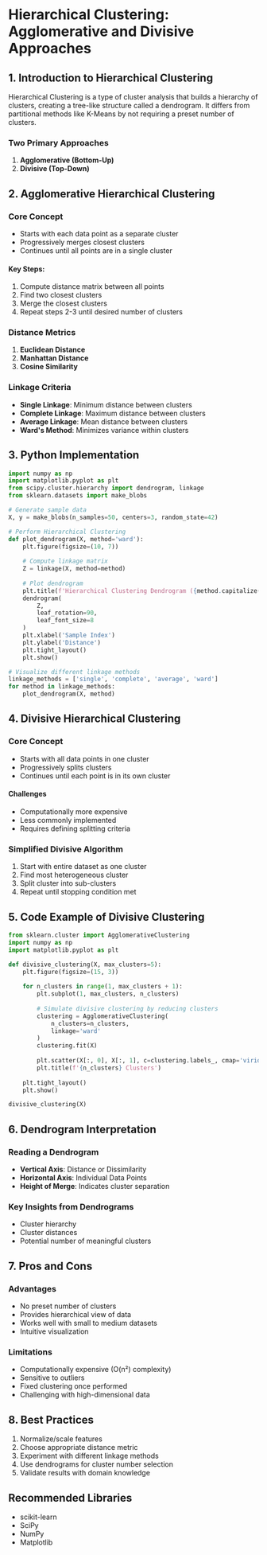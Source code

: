# Hierarchical Clustering: Agglomerative and Divisive Approaches

## 1. Introduction to Hierarchical Clustering

Hierarchical Clustering is a type of cluster analysis that builds a hierarchy of clusters, creating a tree-like structure called a dendrogram. It differs from partitional methods like K-Means by not requiring a preset number of clusters.

### Two Primary Approaches
1. **Agglomerative (Bottom-Up)**
2. **Divisive (Top-Down)**

## 2. Agglomerative Hierarchical Clustering

### Core Concept
- Starts with each data point as a separate cluster
- Progressively merges closest clusters
- Continues until all points are in a single cluster

#### Key Steps:
1. Compute distance matrix between all points
2. Find two closest clusters
3. Merge the closest clusters
4. Repeat steps 2-3 until desired number of clusters

### Distance Metrics
1. **Euclidean Distance**
2. **Manhattan Distance**
3. **Cosine Similarity**

### Linkage Criteria
- **Single Linkage**: Minimum distance between clusters
- **Complete Linkage**: Maximum distance between clusters
- **Average Linkage**: Mean distance between clusters
- **Ward's Method**: Minimizes variance within clusters

## 3. Python Implementation

```python
import numpy as np
import matplotlib.pyplot as plt
from scipy.cluster.hierarchy import dendrogram, linkage
from sklearn.datasets import make_blobs

# Generate sample data
X, y = make_blobs(n_samples=50, centers=3, random_state=42)

# Perform Hierarchical Clustering
def plot_dendrogram(X, method='ward'):
    plt.figure(figsize=(10, 7))
    
    # Compute linkage matrix
    Z = linkage(X, method=method)
    
    # Plot dendrogram
    plt.title(f'Hierarchical Clustering Dendrogram ({method.capitalize()} Linkage)')
    dendrogram(
        Z,
        leaf_rotation=90,
        leaf_font_size=8
    )
    plt.xlabel('Sample Index')
    plt.ylabel('Distance')
    plt.tight_layout()
    plt.show()

# Visualize different linkage methods
linkage_methods = ['single', 'complete', 'average', 'ward']
for method in linkage_methods:
    plot_dendrogram(X, method)
```

## 4. Divisive Hierarchical Clustering

### Core Concept
- Starts with all data points in one cluster
- Progressively splits clusters
- Continues until each point is in its own cluster

#### Challenges
- Computationally more expensive
- Less commonly implemented
- Requires defining splitting criteria

### Simplified Divisive Algorithm
1. Start with entire dataset as one cluster
2. Find most heterogeneous cluster
3. Split cluster into sub-clusters
4. Repeat until stopping condition met

## 5. Code Example of Divisive Clustering

```python
from sklearn.cluster import AgglomerativeClustering
import numpy as np
import matplotlib.pyplot as plt

def divisive_clustering(X, max_clusters=5):
    plt.figure(figsize=(15, 3))
    
    for n_clusters in range(1, max_clusters + 1):
        plt.subplot(1, max_clusters, n_clusters)
        
        # Simulate divisive clustering by reducing clusters
        clustering = AgglomerativeClustering(
            n_clusters=n_clusters, 
            linkage='ward'
        )
        clustering.fit(X)
        
        plt.scatter(X[:, 0], X[:, 1], c=clustering.labels_, cmap='viridis')
        plt.title(f'{n_clusters} Clusters')
    
    plt.tight_layout()
    plt.show()

divisive_clustering(X)
```

## 6. Dendrogram Interpretation

### Reading a Dendrogram
- **Vertical Axis**: Distance or Dissimilarity
- **Horizontal Axis**: Individual Data Points
- **Height of Merge**: Indicates cluster separation

### Key Insights from Dendrograms
- Cluster hierarchy
- Cluster distances
- Potential number of meaningful clusters

## 7. Pros and Cons

### Advantages
- No preset number of clusters
- Provides hierarchical view of data
- Works well with small to medium datasets
- Intuitive visualization

### Limitations
- Computationally expensive (O(n²) complexity)
- Sensitive to outliers
- Fixed clustering once performed
- Challenging with high-dimensional data

## 8. Best Practices
1. Normalize/scale features
2. Choose appropriate distance metric
3. Experiment with different linkage methods
4. Use dendrograms for cluster number selection
5. Validate results with domain knowledge

## Recommended Libraries
- scikit-learn
- SciPy
- NumPy
- Matplotlib
